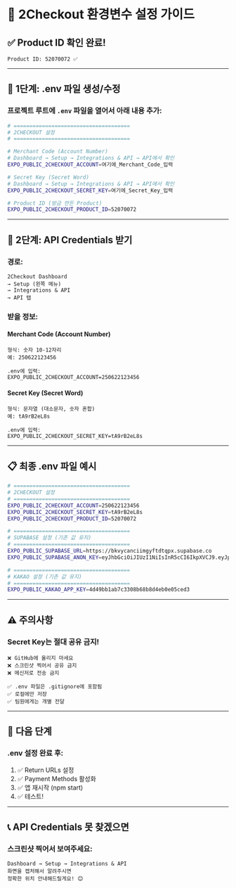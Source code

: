 # 🔐 2Checkout 환경변수 설정 가이드

## ✅ **Product ID 확인 완료!**
```
Product ID: 52070072 ✅
```

---

## 📝 **1단계: .env 파일 생성/수정**

### 프로젝트 루트에 `.env` 파일을 열어서 아래 내용 추가:

```bash
# =====================================
# 2CHECKOUT 설정
# =====================================

# Merchant Code (Account Number)
# Dashboard → Setup → Integrations & API → API에서 확인
EXPO_PUBLIC_2CHECKOUT_ACCOUNT=여기에_Merchant_Code_입력

# Secret Key (Secret Word)  
# Dashboard → Setup → Integrations & API → API에서 확인
EXPO_PUBLIC_2CHECKOUT_SECRET_KEY=여기에_Secret_Key_입력

# Product ID (방금 만든 Product)
EXPO_PUBLIC_2CHECKOUT_PRODUCT_ID=52070072
```

---

## 🔑 **2단계: API Credentials 받기**

### 경로:
```
2Checkout Dashboard
→ Setup (왼쪽 메뉴)
→ Integrations & API
→ API 탭
```

### 받을 정보:

#### **Merchant Code (Account Number)**
```
형식: 숫자 10-12자리
예: 250622123456

.env에 입력:
EXPO_PUBLIC_2CHECKOUT_ACCOUNT=250622123456
```

#### **Secret Key (Secret Word)**
```
형식: 문자열 (대소문자, 숫자 혼합)
예: tA9rB2eL8s

.env에 입력:
EXPO_PUBLIC_2CHECKOUT_SECRET_KEY=tA9rB2eL8s
```

---

## 📋 **최종 .env 파일 예시**

```bash
# =====================================
# 2CHECKOUT 설정
# =====================================
EXPO_PUBLIC_2CHECKOUT_ACCOUNT=250622123456
EXPO_PUBLIC_2CHECKOUT_SECRET_KEY=tA9rB2eL8s
EXPO_PUBLIC_2CHECKOUT_PRODUCT_ID=52070072

# =====================================
# SUPABASE 설정 (기존 값 유지)
# =====================================
EXPO_PUBLIC_SUPABASE_URL=https://bkvycanciimgyftdtqpx.supabase.co
EXPO_PUBLIC_SUPABASE_ANON_KEY=eyJhbGciOiJIUzI1NiIsInR5cCI6IkpXVCJ9.eyJpc3MiOiJzdXBhYmFzZSIsInJlZiI6ImJrdnljYW5jaWltZ3lmdGR0cXB4Iiwicm9sZSI6ImFub24iLCJpYXQiOjE3MzQ1MjcxMjUsImV4cCI6MjA1MDEwMzEyNX0.OXlpgEqVUo-1L0khEZE3-uy0d3K5KmJi55FlNVGTWis

# =====================================
# KAKAO 설정 (기존 값 유지)
# =====================================
EXPO_PUBLIC_KAKAO_APP_KEY=4d49bb1ab7c3308b68b8d4eb0e05ced3
```

---

## ⚠️ **주의사항**

### **Secret Key는 절대 공유 금지!**
```
❌ GitHub에 올리지 마세요
❌ 스크린샷 찍어서 공유 금지
❌ 메신저로 전송 금지

✅ .env 파일은 .gitignore에 포함됨
✅ 로컬에만 저장
✅ 팀원에게는 개별 전달
```

---

## 🚀 **다음 단계**

### .env 설정 완료 후:

1. ✅ Return URLs 설정
2. ✅ Payment Methods 활성화
3. ✅ 앱 재시작 (npm start)
4. ✅ 테스트!

---

## 📞 **API Credentials 못 찾겠으면**

### 스크린샷 찍어서 보여주세요:
```
Dashboard → Setup → Integrations & API
화면을 캡처해서 알려주시면
정확한 위치 안내해드릴게요! 😊
```

